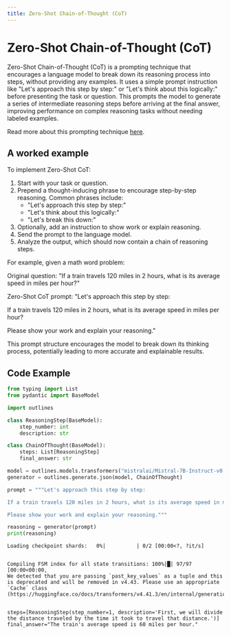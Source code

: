 ```yaml
---
title: Zero-Shot Chain-of-Thought (CoT)
---
```


# Zero-Shot Chain-of-Thought (CoT)


Zero-Shot Chain-of-Thought (CoT) is a prompting technique that encourages a language model to break down its reasoning process into steps, without providing any examples. It uses a simple prompt instruction like "Let's approach this step by step:" or "Let's think about this logically:" before presenting the task or question. This prompts the model to generate a series of intermediate reasoning steps before arriving at the final answer, improving performance on complex reasoning tasks without needing labeled examples.
    
Read more about this prompting technique [here](https://arxiv.org/abs/2406.06608).

## A worked example


To implement Zero-Shot CoT:

1. Start with your task or question.
2. Prepend a thought-inducing phrase to encourage step-by-step reasoning. Common phrases include:
   - "Let's approach this step by step:"
   - "Let's think about this logically:"
   - "Let's break this down:"
3. Optionally, add an instruction to show work or explain reasoning.
4. Send the prompt to the language model.
5. Analyze the output, which should now contain a chain of reasoning steps.

For example, given a math word problem:

Original question: 
"If a train travels 120 miles in 2 hours, what is its average speed in miles per hour?"

Zero-Shot CoT prompt:
"Let's approach this step by step:

If a train travels 120 miles in 2 hours, what is its average speed in miles per hour?

Please show your work and explain your reasoning."

This prompt structure encourages the model to break down its thinking process, potentially leading to more accurate and explainable results.
    
## Code Example





```python
from typing import List
from pydantic import BaseModel

import outlines

class ReasoningStep(BaseModel):
    step_number: int
    description: str

class ChainOfThought(BaseModel):
    steps: List[ReasoningStep]
    final_answer: str

model = outlines.models.transformers("mistralai/Mistral-7B-Instruct-v0.1", device="cuda")
generator = outlines.generate.json(model, ChainOfThought)

prompt = """Let's approach this step by step:

If a train travels 120 miles in 2 hours, what is its average speed in miles per hour?

Please show your work and explain your reasoning."""

reasoning = generator(prompt)
print(reasoning)
```


    Loading checkpoint shards:   0%|          | 0/2 [00:00<?, ?it/s]


    Compiling FSM index for all state transitions: 100%|█| 97/97 [00:00<00:00, 
    We detected that you are passing `past_key_values` as a tuple and this is deprecated and will be removed in v4.43. Please use an appropriate `Cache` class (https://huggingface.co/docs/transformers/v4.41.3/en/internal/generation_utils#transformers.Cache)


    steps=[ReasoningStep(step_number=1, description='First, we will divide the distance traveled by the time it took to travel that distance.')] final_answer="The train's average speed is 60 miles per hour."

